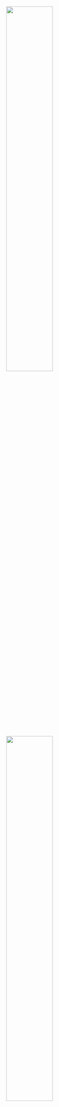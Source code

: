 <br />
<p align="center">
    <a href="https://github.com/themis-ai/capsa#gh-light-mode-only" class="only-light">
      <img src="https://raw.githubusercontent.com/themis-ai/capsa/readme/docs/source/assets/header_light.svg" width="50%"/>
    </a>
    <!-- SETUPTOOLS_LONG_DESCRIPTION_HIDE_BEGIN -->
    <a href="https://github.com/themis-ai/capsa#gh-dark-mode-only" class="only-dark">
      <img src="https://raw.githubusercontent.com/themis-ai/capsa/readme/docs/source/assets/header_dark.svg" width="50%"/>
    </a>
    <!-- SETUPTOOLS_LONG_DESCRIPTION_HIDE_END -->
</p>

<h2><p align="center">A Library for Risk-Aware and Trustworthy Machine Learning</p></h2>

<h4><p align='center'>
<a href="https://www.themisai.io">[🌐 Website]</a>
- <a href="https://themisai.io/capsa/getting_started/basic_usage.html">[🚀 Getting Started]</a>
- <a href="https://themisai.io/capsa/">[📄 Docs]</a>
- <a href="https://themisai.io/company.html">[🧠 We're Hiring!]</a>
</p></h4>

<p align="center">
    <a href="https://pypi.org/project/capsa/">
        <img alt="PyPi Version" src="https://img.shields.io/pypi/pyversions/capsa">
    </a>
    <a href="https://pypi.org/project/mosaicml/">
        <img alt="PyPi Package Version" src="https://img.shields.io/pypi/v/capsa">
    </a>
    <!--
    <a href="https://pypi.org/project/capsa/">
        <img alt="PyPi Downloads" src="https://pepy.tech/badge/capsa">
    </a>
    -->
    <!--
    <a href="https://themisai.io/capsa">
        <img alt="Documentation" src="https://readthedocs.org/projects/capsa/badge/?version=stable">
    </a>
    -->
    <a href="https://github.com/themis-ai/capsa/blob/main/LICENSE">
        <img alt="License" src="https://img.shields.io/github/license/themis-ai/capsa?color=green&logo=slack">
    </a>
</p>
<br />

# 👋 Welcome

We know deploying machine learning models can be tough. Today's models are notoriously bad at understanding their own risks -- they are biased on underrepresented data, brittle on challenging out-of-distribution scenarios, and can fail without warning when insufficiently trained.

Ensuring awareness of not one, but all of these risks, requires a tedious process involving changes to your model, its architecture, loss function, optimization procedure, and more.

Luckily, capsa has got you covered! Capsa automatically wraps your model (i.e., like a <i>capsule</i>!) and makes all of the internal changes so it can be end-to-end risk-aware. Capsa abstracts away all of those changes so you don't have to change any of your existing training or deployment pipelines in order to build state-of-the-art trustworthy machine learning solutions.

# 🚀 Quickstart

## 💾 Installation
capsa is available to be downloaded with Pip:

```bash
pip install capsa
```

## ⭐ Wrap your model!
Eager to make your models risk-aware? Let's go through a quick example of wrapping your model (e.g., using an `MVEWrapper`) to estimate risk from noise in your labels (i.e., aleatoric uncertainty).

```python
import capsa
import tensorflow as tf

# Build your model
model = tf.keras.Sequential(...)

# Wrap the model with capsa to make it risk-aware.
#   Capsa takes care of all the architecture, loss,
#   and deployment changes so you don't have to!
model = MVEWrapper(model)

# Compile and train the wrapped model the
#   same as you would have done with the
#   original model. No changes!
model.compile(...)
model.fit(train_x, train_y, epochs=5)

# The model now outputs `RiskTensor` objects, which
#   behave just like a normal `Tensor`, except they also
#   contain multiple different quantitative risk measures.
pred_y = model(test_x)

# Returns the aleatoric uncertainty of this prediction
risk = pred_y.aleatoric
```

## 🧠 Tutorials
Hungry for more?

Checkout our <a href="https://themisai.io/capsa/tutorials">tutorials</a> on some more advanced functions with capsa including other forms of risk, composing wrappers together, high-dimensional datasets, and more! All tutorials can be opened directly in Google Collab so you can play around without needing access to GPUs.


# 💪 Contribution

Capsa is being actively maintained and advanced. It has been built with research, extensibility, and community development as a priority. We greatly appreciate contributions to the capsa repository and codebase, including issues, enhancements, and pull requests.

For more details please see <a href="https://themisai.io/capsa/contribute/">here</a>.
